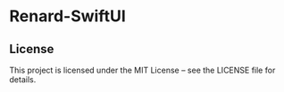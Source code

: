# Renard-SwiftUI
## License

This project is licensed under the MIT License – see the LICENSE file for details.
